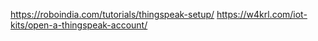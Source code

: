 https://roboindia.com/tutorials/thingspeak-setup/
https://w4krl.com/iot-kits/open-a-thingspeak-account/
